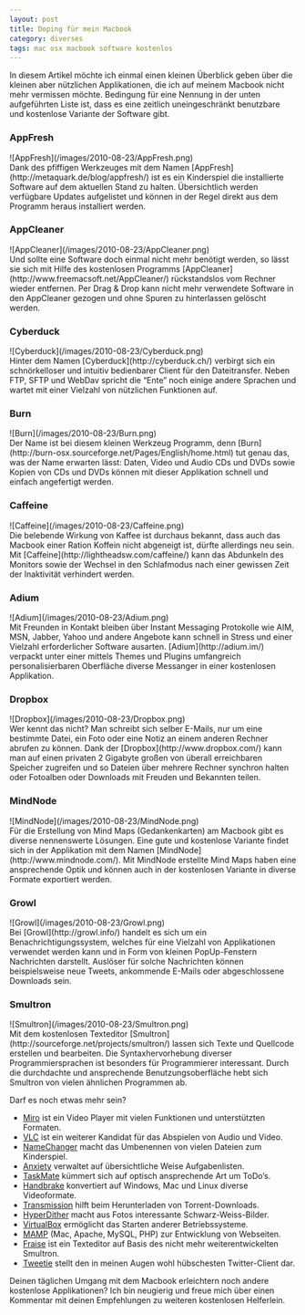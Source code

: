 ```yaml
---
layout: post
title: Doping für mein Macbook
category: diverses
tags: mac osx macbook software kostenlos
---
```


In diesem Artikel möchte ich einmal einen kleinen Überblick geben über die kleinen aber nützlichen Applikationen, die ich auf meinem Macbook nicht mehr vermissen möchte. Bedingung für eine Nennung in der unten aufgeführten Liste ist, dass es eine zeitlich uneingeschränkt benutzbare und kostenlose Variante der Software gibt.

### AppFresh

<aside class="left-aligned" markdown="1">
![AppFresh](/images/2010-08-23/AppFresh.png)
</aside>
Dank des pfiffigen Werkzeuges mit dem Namen [AppFresh](http://metaquark.de/blog/appfresh/) ist es ein Kinderspiel die installierte Software auf dem aktuellen Stand zu halten. Übersichtlich werden verfügbare Updates aufgelistet und können in der Regel direkt aus dem Programm heraus installiert werden.

### AppCleaner

<aside class="right-aligned" markdown="1">
![AppCleaner](/images/2010-08-23/AppCleaner.png)
</aside>
Und sollte eine Software doch einmal nicht mehr benötigt werden, so lässt sie sich mit Hilfe des kostenlosen Programms [AppCleaner](http://www.freemacsoft.net/AppCleaner/) rückstandslos vom Rechner wieder entfernen. Per Drag & Drop kann nicht mehr verwendete Software in den AppCleaner gezogen und ohne Spuren zu hinterlassen gelöscht werden.

### Cyberduck

<aside class="left-aligned" markdown="1">
![Cyberduck](/images/2010-08-23/Cyberduck.png)
</aside>
Hinter dem Namen [Cyberduck](http://cyberduck.ch/) verbirgt sich ein schnörkelloser und intuitiv bedienbarer Client für den Dateitransfer. Neben FTP, SFTP und WebDav spricht die “Ente” noch einige andere Sprachen und wartet mit einer Vielzahl von nützlichen Funktionen auf.

### Burn

<aside class="right-aligned" markdown="1">
![Burn](/images/2010-08-23/Burn.png)
</aside>
Der Name ist bei diesem kleinen Werkzeug Programm, denn [Burn](http://burn-osx.sourceforge.net/Pages/English/home.html) tut genau das, was der Name erwarten lässt: Daten, Video und Audio CDs und DVDs sowie Kopien von CDs und DVDs können mit dieser Applikation schnell und einfach angefertigt werden.

### Caffeine

<aside class="left-aligned" markdown="1">
![Caffeine](/images/2010-08-23/Caffeine.png)
</aside>
Die belebende Wirkung von Kaffee ist durchaus bekannt, dass auch das Macbook einer Ration Koffein nicht abgeneigt ist, dürfte allerdings neu sein. Mit [Caffeine](http://lightheadsw.com/caffeine/) kann das Abdunkeln des Monitors sowie der Wechsel in den Schlafmodus nach einer gewissen Zeit der Inaktivität verhindert werden.

### Adium

<aside class="right-aligned" markdown="1">
![Adium](/images/2010-08-23/Adium.png)
</aside>
Mit Freunden in Kontakt bleiben über Instant Messaging Protokolle wie AIM, MSN, Jabber, Yahoo und andere Angebote kann schnell in Stress und einer Vielzahl erforderlicher Software ausarten. [Adium](http://adium.im/) verpackt unter einer mittels Themes und Plugins umfangreich personalisierbaren Oberfläche diverse Messanger in einer kostenlosen Applikation.

### Dropbox

<aside class="left-aligned" markdown="1">
![Dropbox](/images/2010-08-23/Dropbox.png)
</aside>
Wer kennt das nicht? Man schreibt sich selber E-Mails, nur um eine bestimmte Datei, ein Foto oder eine Notiz an einem anderen Rechner abrufen zu können. Dank der [Dropbox](http://www.dropbox.com/) kann man auf einen privaten 2 Gigabyte großen von überall erreichbaren Speicher zugreifen und so Dateien über mehrere Rechner synchron halten oder Fotoalben oder Downloads mit Freuden und Bekannten teilen.

### MindNode

<aside class="right-aligned" markdown="1">
![MindNode](/images/2010-08-23/MindNode.png)
</aside>
Für die Erstellung von Mind Maps (Gedankenkarten) am Macbook gibt es diverse nennenswerte Lösungen. Eine gute und kostenlose Variante findet sich in der Applikation mit dem Namen [MindNode](http://www.mindnode.com/). Mit MindNode erstellte Mind Maps haben eine ansprechende Optik und können auch in der kostenlosen Variante in diverse Formate exportiert werden.

### Growl

<aside class="left-aligned" markdown="1">
![Growl](/images/2010-08-23/Growl.png)
</aside>
Bei [Growl](http://growl.info/) handelt es sich um ein Benachrichtigungssystem, welches für eine Vielzahl von Applikationen verwendet werden kann und in Form von kleinen PopUp-Fenstern Nachrichten darstellt. Auslöser für solche Nachrichten können beispielsweise neue Tweets, ankommende E-Mails oder abgeschlossene Downloads sein.

### Smultron

<aside class="right-aligned" markdown="1">
![Smultron](/images/2010-08-23/Smultron.png)
</aside>
Mit dem kostenlosen Texteditor [Smultron](http://sourceforge.net/projects/smultron/) lassen sich Texte und Quellcode erstellen und bearbeiten. Die Syntaxhervorhebung diverser Programmiersprachen ist besonders für Programmierer interessant. Durch die durchdachte und ansprechende Benutzungsoberfläche hebt sich Smultron von vielen ähnlichen Programmen ab.

Darf es noch etwas mehr sein?

* [Miro](http://www.getmiro.com/) ist ein Video Player mit vielen Funktionen und unterstützten Formaten.
* [VLC](http://www.videolan.org/vlc/) ist ein weiterer Kandidat für das Abspielen von Audio und Video.
* [NameChanger](http://www.mrrsoftware.com/MRRSoftware/NameChanger.html) macht das Umbenennen von vielen Dateien zum Kinderspiel.
* [Anxiety](http://www.anxietyapp.com/) verwaltet auf übersichtliche Weise Aufgabenlisten.
* [TaskMate](http://gettaskmate.com/) kümmert sich auf optisch ansprechende Art um ToDo’s.
* [Handbrake](http://handbrake.fr/) konvertiert auf Windows, Mac und Linux diverse Videoformate.
* [Transmission](http://www.transmissionbt.com/) hilft beim Herunterladen von Torrent-Downloads.
* [HyperDither](http://www.tinrocket.com/software/hyperdither/) macht aus Fotos interessante Schwarz-Weiss-Bilder.
* [VirtualBox](http://www.virtualbox.org/) ermöglicht das Starten anderer Betriebssysteme.
* [MAMP](http://www.mamp.info/) (Mac, Apache, MySQL, PHP) zur Entwicklung von Webseiten.
* [Fraise](http://github.com/jfmoy/Fraise) ist ein Texteditor auf Basis des nicht mehr weiterentwickelten Smultron.
* [Tweetie](http://www.atebits.com/tweetie-mac/) stellt den in meinen Augen wohl hübschesten Twitter-Client dar.

Deinen täglichen Umgang mit dem Macbook erleichtern noch andere kostenlose Applikationen? Ich bin neugierig und freue mich über einen Kommentar mit deinen Empfehlungen zu weiteren kostenlosen Helferlein.
